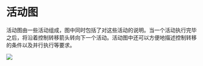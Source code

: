 # 活动图

活动图由一些活动组成，图中同时包括了对这些活动的说明。当一个活动执行完毕之后，将沿着控制转移箭头转向下一个活动。活动图中还可以方便地描述控制转移的条件以及并行执行等要求。

![](https://raw.githubusercontent.com/ZanderZhao/images/master/img2019/20191015183407.jpg)



